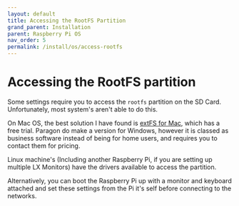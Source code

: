 ```yaml
---
layout: default
title: Accessing the RootFS Partition
grand_parent: Installation
parent: Raspberry Pi OS
nav_order: 5
permalink: /install/os/access-rootfs
---
```


# Accessing the RootFS partition

Some settings require you to access the `rootfs` partition on the SD Card. Unfortunately, most system's aren't able to do this. 

On Mac OS, the best solution I have found is [extFS for Mac][extFSParagon], which has a free trial. Paragon do make a version for Windows, however it is classed as business software instead of being for home users, and requires you to contact them for pricing.

Linux machine's (Including another Raspberry Pi, if you are setting up multiple LX Monitors) have the drivers available to access the partition.

Alternatively, you can boot the Raspberry Pi up with a monitor and keyboard attached and set these settings from the Pi it's self before connecting to the networks.

[extFSParagon]: https://www.paragon-software.com/home/extfs-mac/ "extFS for Mac by Paragon"